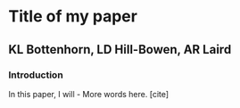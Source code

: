 # Title of my paper
## KL Bottenhorn, LD Hill-Bowen, AR Laird

### Introduction
In this paper, I will -
More words here.
[cite]
